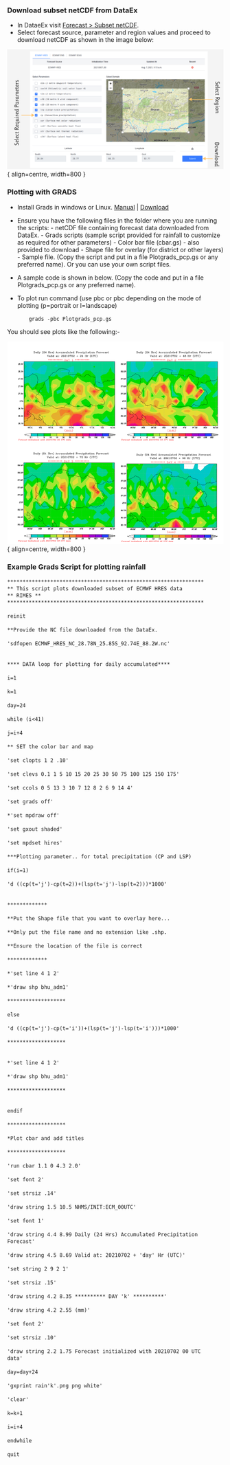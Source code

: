 ### Download subset netCDF from DataEx

- In DataeEx visit <a href="{{ interwiki.subset }}">Forecast > Subset netCDF</a>. 
- Select forecast source, parameter and region values and proceed to download netCDF as shown in the image below:
 
 ![Download subset netCDF](/img/download_netcdf_subset.png){ align=centre, width=800 }
 
 
### Plotting with GRADS

- Install Grads in windows or Linux. <a href="{{ interwiki.grads_man }}">Manual</a> | <a href="{{ interwiki.grads_down }}">Download</a>

- Ensure you have the following files in the folder where you are running the scripts:
      - netCDF file containing forecast data downloaded from DataEx.
      - Grads scripts (sample script provided for rainfall to customize as required for other parameters)
      - Color bar file (cbar.gs) - also provided to download
      - Shape file for overlay (for district or other layers)
      - Sample file. (Copy the script and put in a file Plotgrads_pcp.gs or any preferred name). Or you can use your own script files.
- A sample code is shown in below. (Copy the code and put in a file Plotgrads_pcp.gs or any preferred name).
- To plot run command (use pbc or pbc depending on the mode of plotting (p=portrait or l=landscape)

```
       grads -pbc Plotgrads_pcp.gs
```

You should see plots like the following:-

![Grad plots](/img/grad_plots.png){ align=centre, width=800 }

### Example Grads Script for plotting rainfall

```
****************************************************************
** This script plots downloaded subset of ECMWF HRES data 
** RIMES **
****************************************************************

reinit

**Provide the NC file downloaded from the DataEx.

'sdfopen ECMWF_HRES_NC_28.78N_25.85S_92.74E_88.2W.nc'


**** DATA loop for plotting for daily accumulated****

i=1

k=1

day=24

while (i<41)

j=i+4

** SET the color bar and map

'set clopts 1 2 .10'

'set clevs 0.1 1 5 10 15 20 25 30 50 75 100 125 150 175'

'set ccols 0 5 13 3 10 7 12 8 2 6 9 14 4'

'set grads off'

*'set mpdraw off'

'set gxout shaded'

'set mpdset hires'

***Plotting parameter.. for total precipitation (CP and LSP)

if(i=1)

'd ((cp(t='j')-cp(t=2))+(lsp(t='j')-lsp(t=2)))*1000'


*************

**Put the Shape file that you want to overlay here...

**Only put the file name and no extension like .shp.

**Ensure the location of the file is correct

*************

*'set line 4 1 2'

*'draw shp bhu_adm1'

*******************

else

'd ((cp(t='j')-cp(t='i'))+(lsp(t='j')-lsp(t='i')))*1000'

*******************


*'set line 4 1 2'

*'draw shp bhu_adm1'

*******************


endif

*******************

*Plot cbar and add titles

*******************

'run cbar 1.1 0 4.3 2.0'

'set font 2'

'set strsiz .14'

'draw string 1.5 10.5 NHMS/INIT:ECM_00UTC'

'set font 1'

'draw string 4.4 8.99 Daily (24 Hrs) Accumulated Precipitation
Forecast'

'draw string 4.5 8.69 Valid at: 20210702 + 'day' Hr (UTC)'

'set string 2 9 2 1'

'set strsiz .15'

'draw string 4.2 8.35 ********** DAY 'k' **********'

'draw string 4.2 2.55 (mm)'

'set font 2'

'set strsiz .10'

'draw string 2.2 1.75 Forecast initialized with 20210702 00 UTC
data'

day=day+24

'gxprint rain'k'.png png white'

'clear'

k=k+1

i=i+4

endwhile

quit
```

